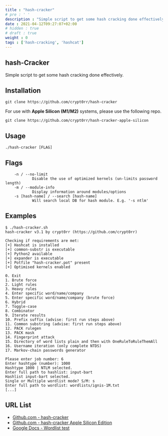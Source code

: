 ```yaml
---
title : "hash-cracker"
# pre : ' '
description : "Simple script to get some hash cracking done effectively."
date : 2021-04-12T09:27:07+02:00
# hidden : true
# draft : true
weight : 0
tags : ['hash-cracking', 'hashcat']
---
```


## hash-Cracker

Simple script to get some hash cracking done effectively.

## Installation

```plain
git clone https://github.com/crypt0rr/hash-cracker
```

For use with **Apple Silicon (M1/M2)** systems, please use the following repo.

```plain
git clone https://github.com/crypt0rr/hash-cracker-apple-silicon
```

## Usage

```plain
./hash-cracker [FLAG]
```

## Flags

```plain
    -n / --no-limit
            Disable the use of optimized kernels (un-limits password length)
    -m / --module-info
            Display information around modules/options
    -s [hash-name] / --search [hash-name]
            Will search local DB for hash module. E.g. '-s ntlm'
```

## Examples

```plain
$ ./hash-cracker.sh 
hash-cracker v3.1 by crypt0rr (https://github.com/crypt0rr)

Checking if requirements are met:
[+] Hashcat is installed
[+] common-substr is executable
[+] Python2 available
[+] expander is executable
[+] Potfile "hash-cracker.pot" present
[+] Optimised kernels enabled

0. Exit
1. Brute force
2. Light rules
3. Heavy rules
4. Enter specific word/name/company
5. Enter specific word/name/company (brute force)
6. Hybrid
7. Toggle-case
8. Combinator
9. Iterate results
10. Prefix suffix (advise: first run steps above)
11. Common substring (advise: first run steps above)
12. PACK rulegen
13. PACK mask
14. Fingerprint attack
15. Directory of word lists plain and then with OneRuleToRuleThemAll
16. Username iteration (only complete NTDS)
17. Markov-chain passwords generator

Please enter job number: 6
Enter hashtype (number): 1000
Hashtype 1000 | NTLM selected.
Enter full path to hashlist: input-bart 
Hashlist input-bart selected.
Single or Multiple wordlist mode? S/M: s
Enter full path to wordlist: wordlists/ignis-1M.txt 
[...]
```

## URL List

* [Github.com - hash-cracker](https://github.com/crypt0rr/hash-cracker)
* [Github.com - hash-cracker Apple Silicon Edition](https://github.com/crypt0rr/hash-cracker-apple-silicon)
* [Google Docs - Wordlist test](https://docs.google.com/spreadsheets/d/1qQNwggWIWtL-m0EYrRg_vdwHOrZCY-SnWcYTwQN0fMk/edit)
